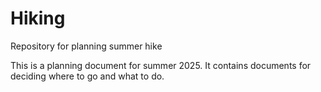 # Hiking
 Repository for planning summer hike

This is a planning document for summer 2025. 
It contains documents for deciding where to go and what to do. 